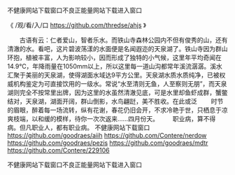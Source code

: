 
不健康网站下载窗口不良正能量网站下载进入窗口




《 /观/看/入/口 https://github.com/thredse/ahjs 》




　　古语有云：仁者爱山，智者乐水。而铁山寺森林公园内不但有俊秀的山，还有清澈的水。看吧，这片碧波荡漾的水面便是名闻遐迩的天泉湖了。铁山寺因为群山环抱，植被丰富，人为影响较小，因而形成了独特的小气候，这里年平均奇闻在14.9℃，年降雨量在1050mm以上，所以这里每一道山沟都常年溪流潺潺。溪水汇聚于美丽的天泉湖，使得湖面水域达9平方公里。天泉湖水质水质纯净，已被权威机构鉴定为可直接饮用的一级水。常说“水至清则无鱼，人至察则无朋”，而天泉湖则完全不按常里出牌，因为这里的水虽然清澈见底，可是水里却鱼虾成群，蟹鳖结对，天泉湖，湖面开阔，群山倒影，水鸟翩跹，美不胜收。在此或泛
　　时节的眉眼，醉着每一场流转，纵有花谢，春花仍旧会开，不求冷艳于世，只栖息于凉爽枝端，以和缓的模样，待你一次次返来……四月份天。
　　职业病，算不得病。但凡职业人，都有职业病。
不健康网站下载窗口
https://github.com/goodraes/aiih
https://github.com/Contere/nerdow
https://github.com/goodraes/pezis
https://github.com/goodraes/mdtr
https://github.com/Contere/229106





不健康网站下载窗口不良正能量网站下载进入窗口
